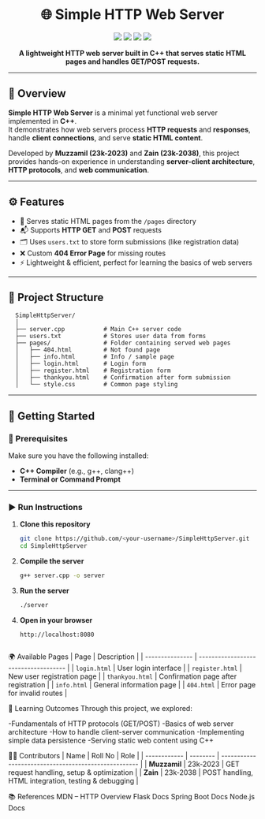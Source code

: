 <!-- Simple HTTP Web Server README -->

<h1 align="center">🌐 Simple HTTP Web Server</h1>

<p align="center">
  <img src="https://img.shields.io/badge/C%2B%2B-00599C?style=for-the-badge&logo=c%2B%2B&logoColor=white"/>
  <img src="https://img.shields.io/badge/Project-Simple%20HTTP%20Server-brightgreen?style=for-the-badge"/>
  <img src="https://img.shields.io/badge/Status-Completed-blue?style=for-the-badge"/>
  <img src="https://img.shields.io/badge/Type-Educational-orange?style=for-the-badge"/>
</p>

<p align="center">
  <strong>A lightweight HTTP web server built in C++ that serves static HTML pages and handles GET/POST requests.</strong>
</p>

---

## 🧠 Overview
**Simple HTTP Web Server** is a minimal yet functional web server implemented in **C++**.  
It demonstrates how web servers process **HTTP requests** and **responses**, handle **client connections**, and serve **static HTML content**.  

Developed by **Muzzamil (23k-2023)** and **Zain (23k-2038)**, this project provides hands-on experience in understanding **server-client architecture**, **HTTP protocols**, and **web communication**.

---

## ⚙️ Features
- 🧩 Serves static HTML pages from the `/pages` directory  
- 📬 Supports **HTTP GET** and **POST** requests  
- 🗂️ Uses `users.txt` to store form submissions (like registration data)  
- ❌ Custom **404 Error Page** for missing routes  
- ⚡ Lightweight & efficient, perfect for learning the basics of web servers  

---

## 📁 Project Structure
```text
  SimpleHttpServer/
  │
  ├── server.cpp           # Main C++ server code
  ├── users.txt            # Stores user data from forms
  ├── pages/               # Folder containing served web pages
  │   ├── 404.html         # Not found page
  │   ├── info.html        # Info / sample page
  │   ├── login.html       # Login form
  │   ├── register.html    # Registration form
  │   ├── thankyou.html    # Confirmation after form submission
  │   └── style.css        # Common page styling
```

---

## 🚀 Getting Started

### 🧰 Prerequisites
Make sure you have the following installed:
- **C++ Compiler** (e.g., g++, clang++)
- **Terminal or Command Prompt**

---

### ▶️ Run Instructions
1. **Clone this repository**
   ```bash
   git clone https://github.com/<your-username>/SimpleHttpServer.git
   cd SimpleHttpServer

2. **Compile the server**
   ```bash
   g++ server.cpp -o server


3. **Run the server**
   ```bash
   ./server


4. **Open in your browser**
   ```aurduino
   http://localhost:8080


🌍 Available Pages
| Page            | Description                          |
| --------------- | ------------------------------------ |
| `login.html`    | User login interface                 |
| `register.html` | New user registration page           |
| `thankyou.html` | Confirmation page after registration |
| `info.html`     | General information page             |
| `404.html`      | Error page for invalid routes        |


🧠 Learning Outcomes
Through this project, we explored:

-Fundamentals of HTTP protocols (GET/POST)
-Basics of web server architecture
-How to handle client-server communication
-Implementing simple data persistence
-Serving static web content using C++

👨‍💻 Contributors
| Name         | Roll No  | Role                                                 |
| ------------ | -------- | ---------------------------------------------------- |
| **Muzzamil** | 23k-2023 | GET request handling, setup & optimization           |
| **Zain**     | 23k-2038 | POST handling, HTML integration, testing & debugging |


📚 References
MDN – HTTP Overview
Flask Docs
Spring Boot Docs
Node.js Docs
